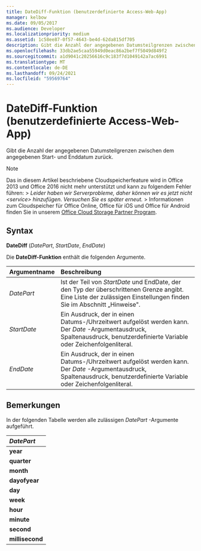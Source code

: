 ```yaml
---
title: DateDiff-Funktion (benutzerdefinierte Access-Web-App)
manager: kelbow
ms.date: 09/05/2017
ms.audience: Developer
ms.localizationpriority: medium
ms.assetid: 1c58ee87-0f57-4643-be4d-62da815df705
description: Gibt die Anzahl der angegebenen Datumsteilgrenzen zwischen dem angegebenen Start- und Enddatum zurück.
ms.openlocfilehash: 33db2ae5caa55949d0eac86a2bef7f5049d849f2
ms.sourcegitcommit: a1d9041c20256616c9c183f7d1049142a7ac6991
ms.translationtype: MT
ms.contentlocale: de-DE
ms.lasthandoff: 09/24/2021
ms.locfileid: "59569764"
---
```

# <a name="datediff-function-access-custom-web-app"></a>DateDiff-Funktion (benutzerdefinierte Access-Web-App)

Gibt die Anzahl der angegebenen Datumsteilgrenzen zwischen dem angegebenen Start- und Enddatum zurück.
  
> [!NOTE]
> Das in diesem Artikel beschriebene Cloudspeicherfeature wird in Office 2013 und Office 2016 nicht mehr unterstützt und kann zu folgendem Fehler führen: > *Leider haben wir Serverprobleme, daher können wir es jetzt nicht \<service\> hinzufügen. Versuchen Sie es später erneut.* > Informationen zum Cloudspeicher für Office Online, Office für iOS und Office für Android finden Sie in unserem [Office Cloud Storage Partner Program](https://dev.office.com/programs/officecloudstorage). 
  
## <a name="syntax"></a>Syntax

**DateDiff** (*DatePart*, *StartDate*, *EndDate*) 
  
Die **DateDiff-Funktion** enthält die folgenden Argumente. 
  
|**Argumentname**|**Beschreibung**|
|:-----|:-----|
| *DatePart*  <br/> |Ist der Teil von *StartDate* und EndDate, der den Typ der überschrittenen Grenze angibt.  Eine Liste der zulässigen Einstellungen finden Sie im Abschnitt „Hinweise".  <br/> |
| *StartDate*  <br/> |Ein Ausdruck, der in einen Datums-/Uhrzeitwert aufgelöst werden kann. Der  *Date*  -Argumentausdruck, Spaltenausdruck, benutzerdefinierte Variable oder Zeichenfolgenliteral.  <br/> |
| *EndDate*  <br/> |Ein Ausdruck, der in einen Datums-/Uhrzeitwert aufgelöst werden kann. Der  *Date*  -Argumentausdruck, Spaltenausdruck, benutzerdefinierte Variable oder Zeichenfolgenliteral.  <br/> |
   
## <a name="remarks"></a>Bemerkungen

In der folgenden Tabelle werden alle zulässigen  *DatePart*  -Argumente aufgeführt. 
  
|***DatePart***|
|:-----|
|**year** <br/> |
|**quarter** <br/> |
|**month** <br/> |
|**dayofyear** <br/> |
|**day** <br/> |
|**week** <br/> |
|**hour** <br/> |
|**minute** <br/> |
|**second** <br/> |
|**millisecond** <br/> |
   

